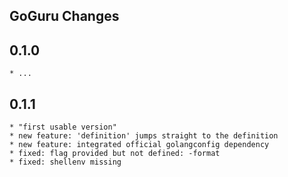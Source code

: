 GoGuru Changes
----------------

## 0.1.0 
    * ...

## 0.1.1 
    * "first usable version"
    * new feature: 'definition' jumps straight to the definition
    * new feature: integrated official golangconfig dependency
    * fixed: flag provided but not defined: -format
    * fixed: shellenv missing